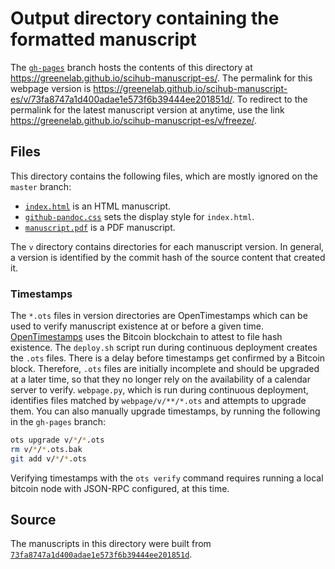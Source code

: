 # Output directory containing the formatted manuscript

The [`gh-pages`](https://github.com/greenelab/scihub-manuscript-es/tree/gh-pages) branch hosts the contents of this directory at https://greenelab.github.io/scihub-manuscript-es/.
The permalink for this webpage version is https://greenelab.github.io/scihub-manuscript-es/v/73fa8747a1d400adae1e573f6b39444ee201851d/.
To redirect to the permalink for the latest manuscript version at anytime, use the link https://greenelab.github.io/scihub-manuscript-es/v/freeze/.

## Files

This directory contains the following files, which are mostly ignored on the `master` branch:

+ [`index.html`](index.html) is an HTML manuscript.
+ [`github-pandoc.css`](github-pandoc.css) sets the display style for `index.html`.
+ [`manuscript.pdf`](manuscript.pdf) is a PDF manuscript.

The `v` directory contains directories for each manuscript version.
In general, a version is identified by the commit hash of the source content that created it.

### Timestamps

The `*.ots` files in version directories are OpenTimestamps which can be used to verify manuscript existence at or before a given time.
[OpenTimestamps](https://opentimestamps.org/) uses the Bitcoin blockchain to attest to file hash existence.
The `deploy.sh` script run during continuous deployment creates the `.ots` files.
There is a delay before timestamps get confirmed by a Bitcoin block.
Therefore, `.ots` files are initially incomplete and should be upgraded at a later time, so that they no longer rely on the availability of a calendar server to verify.
`webpage.py`, which is run during continuous deployment, identifies files matched by `webpage/v/**/*.ots` and attempts to upgrade them.
You can also manually upgrade timestamps, by running the following in the `gh-pages` branch:

```sh
ots upgrade v/*/*.ots
rm v/*/*.ots.bak
git add v/*/*.ots
```

Verifying timestamps with the `ots verify` command requires running a local bitcoin node with JSON-RPC configured, at this time.

## Source

The manuscripts in this directory were built from
[`73fa8747a1d400adae1e573f6b39444ee201851d`](https://github.com/greenelab/scihub-manuscript-es/commit/73fa8747a1d400adae1e573f6b39444ee201851d).

